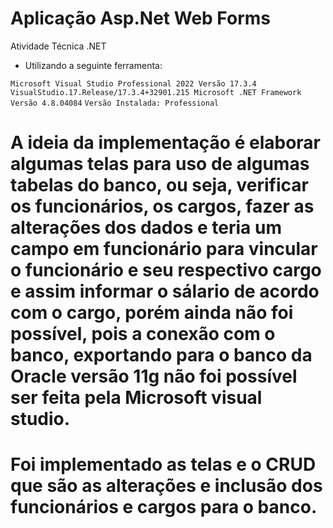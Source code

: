 # Aplicação Asp.Net Web Forms

Atividade Técnica .NET

- Utilizando a seguinte ferramenta:

` Microsoft Visual Studio Professional 2022
Versão 17.3.4
VisualStudio.17.Release/17.3.4+32901.215
Microsoft .NET Framework
Versão 4.8.04084 ` 
` Versão Instalada: Professional  `

# A ideia da implementação é elaborar algumas telas para uso de algumas tabelas do banco, ou seja, verificar os funcionários, os cargos, fazer as alterações dos dados e teria um campo em funcionário para vincular o funcionário e seu respectivo cargo e assim informar o sálario de acordo com o cargo, porém ainda não foi possível, pois a conexão com o banco, exportando para o banco da Oracle versão 11g não foi possível ser feita pela Microsoft visual studio. 

# Foi implementado as telas e o CRUD que são as alterações e inclusão dos funcionários e cargos para o banco.

